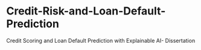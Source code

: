 # Credit-Risk-and-Loan-Default-Prediction
Credit Scoring and Loan Default Prediction with Explainable AI- Dissertation
